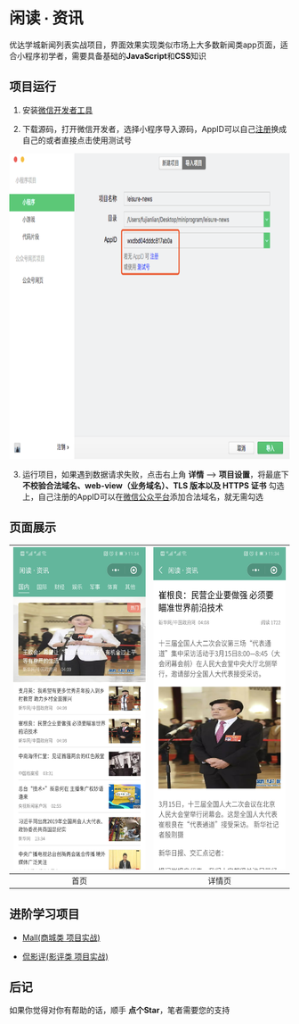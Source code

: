 # 闲读 ∙ 资讯

优达学城新闻列表实战项目，界面效果实现类似市场上大多数新闻类app页面，适合小程序初学者，需要具备基础的**JavaScript**和**CSS**知识

## 项目运行

1. 安装[微信开发者工具](https://developers.weixin.qq.com/miniprogram/dev/devtools/download.html)

2. 下载源码，打开微信开发者，选择小程序导入源码，AppID可以自己[注册](https://mp.weixin.qq.com/cgi-bin/registermidpage?action=index)换成自己的或者直接点击使用测试号

<img width="811" height="548" src="./images/1.png"/> 

3. 运行项目，如果遇到数据请求失败，点击右上角 **详情** ——> **项目设置**，将最底下 **不校验合法域名、web-view（业务域名）、TLS 版本以及 HTTPS 证书** 勾选上，自己注册的AppID可以在[微信公众平台](https://mp.weixin.qq.com/)添加合法域名，就无需勾选

## 页面展示

<img width="300" height="578" src="./images/home.png"/> | <img width="300" height="578" src="./images/detail.png"/> |
| :--: | :--: |
| 首页 | 详情页 |

## 进阶学习项目

* [Mall(商城类 项目实战)](https://github.com/fujianlian/mall)

* [侃影评(影评类 项目实战)](https://github.com/fujianlian/movie)

## 后记

如果你觉得对你有帮助的话，顺手 **点个Star**，笔者需要您的支持
